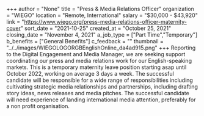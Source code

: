 +++
author = "None"
title = "Press & Media Relations Officer"
organization = "WIEGO"
location = "Remote, International"
salary = "$30,000 - $43,920"
link = "https://www.wiego.org/press-media-relations-officer-maternity-cover"
sort_date = "2021-10-25"
created_at = "October 25, 2021"
closing_date = "November 4, 2021"
a_job_type = ["Part Time","Temporary"]
b_benefits = ["General Benefits"]
c_feedback = ""
thumbnail = "../../images/WIEGOLOGORGBEnglishOnline_da4ad915.png"
+++
Reporting to the Digital Engagement and Media Manager, we are seeking support coordinating our press and media relations work for our English-speaking markets. This is a temporary maternity leave position starting asap until October 2022, working on average 3 days a week. The successful candidate will be responsible for a wide range of responsibilities including cultivating strategic media relationships and partnerships, including drafting story ideas, news releases and media pitches. The successful candidate will need experience of landing international media attention, preferably for a non profit organisation.